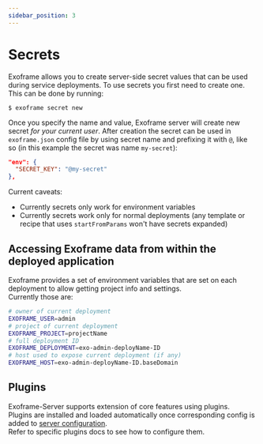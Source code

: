 ```yaml
---
sidebar_position: 3
---
```


# Secrets

Exoframe allows you to create server-side secret values that can be used during service deployments.
To use secrets you first need to create one. This can be done by running:

```
$ exoframe secret new
```

Once you specify the name and value, Exoframe server will create new secret _for your current user_.
After creation the secret can be used in `exoframe.json` config file by using secret name and prefixing it with `@`, like so (in this example the secret was name `my-secret`):

```json
"env": {
  "SECRET_KEY": "@my-secret"
},
```

Current caveats:

- Currently secrets only work for environment variables
- Currently secrets work only for normal deployments (any template or recipe that uses `startFromParams` won't have secrets expanded)

## Accessing Exoframe data from within the deployed application

Exoframe provides a set of environment variables that are set on each deployment to allow getting project info and settings.  
Currently those are:

```bash
# owner of current deployment
EXOFRAME_USER=admin
# project of current deployment
EXOFRAME_PROJECT=projectName
# full deployment ID
EXOFRAME_DEPLOYMENT=exo-admin-deployName-ID
# host used to expose current deployment (if any)
EXOFRAME_HOST=exo-admin-deployName-ID.baseDomain
```

## Plugins

Exoframe-Server supports extension of core features using plugins.  
Plugins are installed and loaded automatically once corresponding config is added to [server configuration](./server.md).  
Refer to specific plugins docs to see how to configure them.
